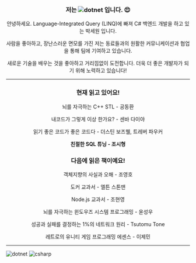 <div align="center">
  
### 저는 ![dotnet](https://img.shields.io/badge/dotnet-512BD4?style=&logo=dotnet&logoColor=#512BD4) 입니다. 😍

안녕하세요. Language-Integrated Query (LINQ)에 빠져 C# 백엔드 개발을 하고 있는 박세원 입니다.

사람을 좋아하고, 장난스러운 면모를 가진 저는 동료들과의 원활한 커뮤니케이션과 협업을 통해 팀에 기여하고 있습니다.

새로운 기술을 배우는 것을 좋아하고 거리낌없이 도전합니다. 더욱 더 좋은 개발자가 되기 위해 노력하고 있습니다!

---

### 현재 읽고 있어요!
뇌를 자극하는 C++ STL - 공동환

내코드가 그렇게 이상 한가요? - 센바 다이야

읽기 좋은 코드가 좋은 코드다 - 더스틴 보즈웰, 트레버 파우커

**친절한 SQL 튜닝 - 조시형**
### 다음에 읽은 책이예요!
객체지향의 사실과 오해 - 조영호

도커 교과서 - 엘튼 스톤맨

Node.js 교과서 - 조현영

뇌를 자극하는 윈도우즈 시스템 프로그래밍 - 윤성우

성공과 실패를 결정하는 1%의 네트워크 원리 - Tsutomu Tone

레트로의 유니티 게임 프로그래밍 에센스 - 이제민

</div>

---

![dotnet](https://img.shields.io/badge/dotnet-512BD4?style=&logo=dotnet&logoColor=#512BD4)
![csharp](https://img.shields.io/badge/csharp-239120?style=&logo=csharp&logoColor=#239120)
